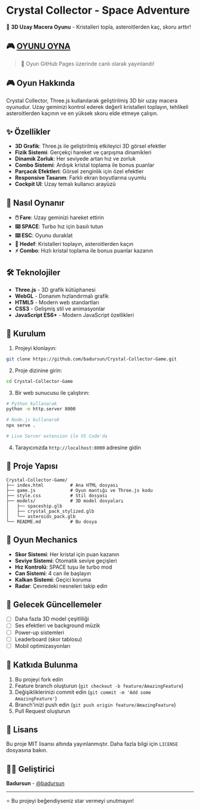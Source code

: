 # Crystal Collector - Space Adventure

🚀 **3D Uzay Macera Oyunu** - Kristalleri topla, asteroitlerden kaç, skoru arttır!

## 🎮 [OYUNU OYNA](https://badursun.github.io/Crystal-Collector-Game/) 

> 🌟 Oyun GitHub Pages üzerinde canlı olarak yayınlandı!

## 🎮 Oyun Hakkında

Crystal Collector, Three.js kullanılarak geliştirilmiş 3D bir uzay macera oyunudur. Uzay geminizi kontrol ederek değerli kristalleri toplayın, tehlikeli asteroitlerden kaçının ve en yüksek skoru elde etmeye çalışın.

## ✨ Özellikler

- **3D Grafik**: Three.js ile geliştirilmiş etkileyici 3D görsel efektler
- **Fizik Sistemi**: Gerçekçi hareket ve çarpışma dinamikleri  
- **Dinamik Zorluk**: Her seviyede artan hız ve zorluk
- **Combo Sistemi**: Ardışık kristal toplama ile bonus puanlar
- **Parçacık Efektleri**: Görsel zenginlik için özel efektler
- **Responsive Tasarım**: Farklı ekran boyutlarına uyumlu
- **Cockpit UI**: Uzay temalı kullanıcı arayüzü

## 🎯 Nasıl Oynanır

- **🖱️ Fare**: Uzay geminizi hareket ettirin
- **⌨️ SPACE**: Turbo hız için basılı tutun
- **⌨️ ESC**: Oyunu duraklat
- **💎 Hedef**: Kristalleri toplayın, asteroitlerden kaçın
- **⚡ Combo**: Hızlı kristal toplama ile bonus puanlar kazanın

## 🛠️ Teknolojiler

- **Three.js** - 3D grafik kütüphanesi
- **WebGL** - Donanım hızlandırmalı grafik
- **HTML5** - Modern web standartları
- **CSS3** - Gelişmiş stil ve animasyonlar
- **JavaScript ES6+** - Modern JavaScript özellikleri

## 🚀 Kurulum

1. Projeyi klonlayın:
```bash
git clone https://github.com/badursun/Crystal-Collector-Game.git
```

2. Proje dizinine girin:
```bash
cd Crystal-Collector-Game
```

3. Bir web sunucusu ile çalıştırın:
```bash
# Python kullanarak
python -m http.server 8000

# Node.js kullanarak  
npx serve .

# Live Server extension ile VS Code'da
```

4. Tarayıcınızda `http://localhost:8000` adresine gidin

## 📁 Proje Yapısı

```
Crystal-Collector-Game/
├── index.html          # Ana HTML dosyası
├── game.js             # Oyun mantığı ve Three.js kodu
├── style.css           # Stil dosyası
├── models/             # 3D model dosyaları
│   ├── spaceship.glb
│   ├── crystal_pack_stylized.glb
│   └── asteroids_pack.glb
└── README.md           # Bu dosya
```

## 🎨 Oyun Mechanics

- **Skor Sistemi**: Her kristal için puan kazanın
- **Seviye Sistemi**: Otomatik seviye geçişleri
- **Hız Kontrolü**: SPACE tuşu ile turbo mod
- **Can Sistemi**: 4 can ile başlayın
- **Kalkan Sistemi**: Geçici koruma
- **Radar**: Çevredeki nesneleri takip edin

## 🌟 Gelecek Güncellemeler

- [ ] Daha fazla 3D model çeşitliliği
- [ ] Ses efektleri ve background müzik
- [ ] Power-up sistemleri
- [ ] Leaderboard (skor tablosu)
- [ ] Mobil optimizasyonları

## 🤝 Katkıda Bulunma

1. Bu projeyi fork edin
2. Feature branch oluşturun (`git checkout -b feature/AmazingFeature`)
3. Değişikliklerinizi commit edin (`git commit -m 'Add some AmazingFeature'`)
4. Branch'inizi push edin (`git push origin feature/AmazingFeature`)
5. Pull Request oluşturun

## 📝 Lisans

Bu proje MIT lisansı altında yayınlanmıştır. Daha fazla bilgi için `LICENSE` dosyasına bakın.

## 👨‍💻 Geliştirici

**Badursun** - [@badursun](https://github.com/badursun)

---

⭐ Bu projeyi beğendiyseniz star vermeyi unutmayın!
